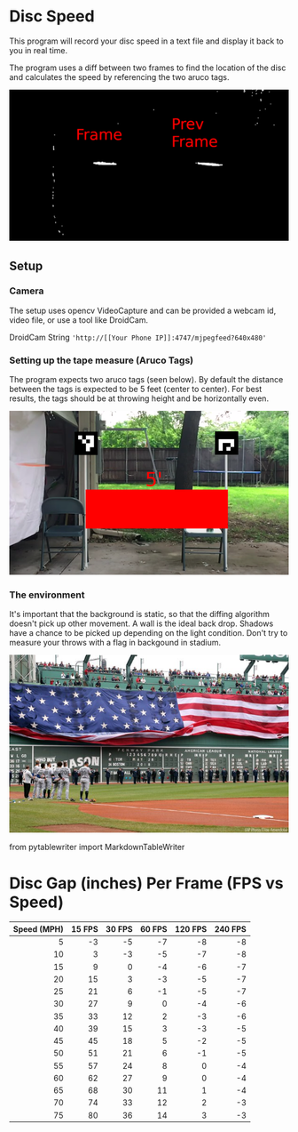 # Disc Speed
This program will record your disc speed in a text file and display it back to you in real time.

The program uses a diff between two frames to find the location of the disc and calculates the speed by referencing the two aruco tags.

![Example Diff](docs/example_diff.png)

## Setup
### Camera
The setup uses opencv VideoCapture and can be provided a webcam id, video file, or use a tool like DroidCam.

DroidCam String `'http://[[Your Phone IP]]:4747/mjpegfeed?640x480'`

### Setting up the tape measure (Aruco Tags)
The program expects two aruco tags (seen below). By default the distance between the tags is expected to be 5 feet (center to center). For best results, the tags should be at throwing height and be horizontally even.

![Example Setup](docs/example_setup.png)

### The environment
It's important that the background is static, so that the diffing algorithm doesn't pick up other movement. A wall is the ideal back drop. Shadows have a chance to be picked up depending on the light condition. Don't try to measure your throws with a flag in backgound in stadium.

![Bad Background](docs/bad_background.jpeg)

from pytablewriter import MarkdownTableWriter
# Disc Gap (inches) Per Frame (FPS vs Speed)

|Speed (MPH)|15 FPS |30 FPS |60 FPS |120 FPS|240 FPS|
|----------:|--:|--:|--:|--:|--:|
|          5| -3| -5| -7| -8| -8|
|         10|  3| -3| -5| -7| -8|
|         15|  9|  0| -4| -6| -7|
|         20| 15|  3| -3| -5| -7|
|         25| 21|  6| -1| -5| -7|
|         30| 27|  9|  0| -4| -6|
|         35| 33| 12|  2| -3| -6|
|         40| 39| 15|  3| -3| -5|
|         45| 45| 18|  5| -2| -5|
|         50| 51| 21|  6| -1| -5|
|         55| 57| 24|  8|  0| -4|
|         60| 62| 27|  9|  0| -4|
|         65| 68| 30| 11|  1| -4|
|         70| 74| 33| 12|  2| -3|
|         75| 80| 36| 14|  3| -3|
